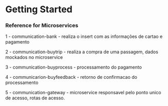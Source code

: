 # Getting Started

### Reference for Microservices

1 - communication-bank - realiza o insert com as informações de cartao e pagamento

2 - communication-buytrip - realiza a compra de uma passagem, dados mockados no microservice

3 - communication-buyprocess - processamento do pagamento 

4 - communicarion-buyfeedback - retorno de confirmacao do processamento

5 - communication-gateway - microservice responsavel pelo ponto unico de acesso, rotas de acesso.


